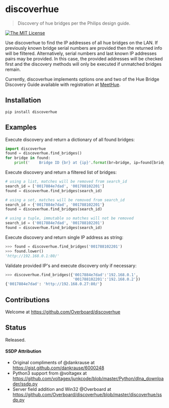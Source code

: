 
# **discoverhue**

> Discovery of hue bridges per the Philips design guide.

[![The MIT License](https://img.shields.io/badge/license-MIT-orange.svg?style=flat-square)](http://opensource.org/licenses/MIT)

Use discoverhue to find the IP addresses of all hue bridges on the LAN. If 
previously known bridge serial numbers are provided then the returned info will
be filtered.  Alternatively, serial numbers and last known IP addresses pairs
may be provided.  In this case, the provided addresses will be checked first
and the discovery methods will only be executed if unmatched bridges remain.

Currently, discoverhue implements options one and two of the Hue Bridge
Discovery Guide available with registration at 
[MeetHue](https://developers.meethue.com/application-design-guidance).

## Installation
```shell
pip install discoverhue
```
## Examples
Execute discovery and return a dictionary of all found bridges:
```python
import discoverhue
found = discoverhue.find_bridges()
for bridge in found:
    print('    Bridge ID {br} at {ip}'.format(br=bridge, ip=found[bridge]))
```
Execute discovery and return a filtered list of bridges:
```python
# using a list, matches will be removed from search_id
search_id = ['0017884e7dad', '001788102201']
found = discoverhue.find_bridges(search_id)

# using a set, matches will be removed from search_id
search_id = {'0017884e7dad', '001788102201'}
found = discoverhue.find_bridges(search_id)

# using a tuple, immutable so matches will not be removed
search_id = ('0017884e7dad', '001788102201')
found = discoverhue.find_bridges(search_id)
```
Execute discovery and return single IP address as string:
```python
>>> found = discoverhue.find_bridges('001788102201')
>>> found.lower()
'http://192.168.0.1:80/'
```
Validate provided IP's and execute discovery only if necessary:
```python
>>> discoverhue.find_bridges({'0017884e7dad':'192.168.0.1',
                              '001788102201':'192.168.0.2'})
{'0017884e7dad': 'http://192.168.0.27:80/'}
```

## Contributions
Welcome at https://github.com/Overboard/discoverhue

## Status
Released.

#### SSDP Attribution
* Original compliments of @dankrause at
https://gist.github.com/dankrause/6000248
* Python3 support from @voltagex at
https://github.com/voltagex/junkcode/blob/master/Python/dlna_downloader/ssdp.py
* Server field addition and Win32 @Overboard at https://github.com/Overboard/discoverhue/blob/master/discoverhue/ssdp.py
